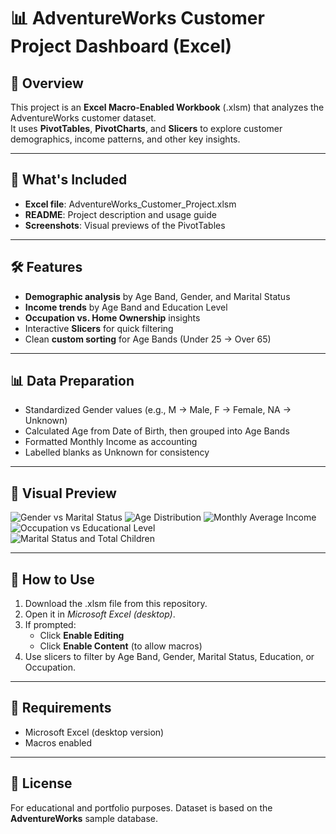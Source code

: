 # 📊 AdventureWorks Customer Project Dashboard (Excel)

## 📌 Overview
This project is an **Excel Macro‑Enabled Workbook** (.xlsm) that analyzes the AdventureWorks customer dataset.  
It uses **PivotTables**, **PivotCharts**, and **Slicers** to explore customer demographics, income patterns, and other key insights.

---

## 📂 What's Included
- **Excel file**: AdventureWorks_Customer_Project.xlsm
- **README**: Project description and usage guide
- **Screenshots**: Visual previews of the PivotTables

---

## 🛠 Features
- **Demographic analysis** by Age Band, Gender, and Marital Status
- **Income trends** by Age Band and Education Level
- **Occupation vs. Home Ownership** insights
- Interactive **Slicers** for quick filtering
- Clean **custom sorting** for Age Bands (Under 25 → Over 65)

---

## 📊 Data Preparation
- Standardized Gender values (e.g., M → Male, F → Female, NA → Unknown)
- Calculated Age from Date of Birth, then grouped into Age Bands
- Formatted Monthly Income as accounting
- Labelled blanks as Unknown for consistency

---

## 📸 Visual Preview

![Gender vs Marital Status](screenshots/gender_marital_status.png)
![Age Distribution](screenshots/age_distribution.png)
![Monthly Average Income](screenshots/monthly_average_income.png)  
![Occupation vs Educational Level](screenshots/occupation_educational_level.png)  
![Marital Status and Total Children](screenshots/marital_status_and_total_children.png)  

---

## 🚀 How to Use
1. Download the .xlsm file from this repository.
2. Open it in *Microsoft Excel (desktop)*.
3. If prompted:
   - Click **Enable Editing**
   - Click **Enable Content** (to allow macros)
4. Use slicers to filter by Age Band, Gender, Marital Status, Education, or Occupation.

---

## 📌 Requirements
- Microsoft Excel (desktop version)
- Macros enabled

---

## 📜 License

For educational and portfolio purposes. Dataset is based on the **AdventureWorks** sample database.

